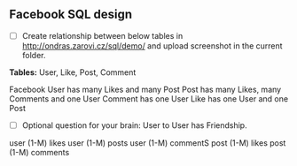 ## Facebook SQL design

* [ ] Create relationship between below tables in http://ondras.zarovi.cz/sql/demo/ and upload screenshot in the current folder.

**Tables:** User, Like, Post, Comment

Facebook User has many Likes and many Post
Post has many Likes, many Comments and one User
Comment has one User
Like has one User and one Post

* [ ] Optional question for your brain: User to User has Friendship.

user     (1-M)   likes
user     (1-M)   posts
user     (1-M)   commentS
post     (1-M)   likes
post     (1-M)   comments
